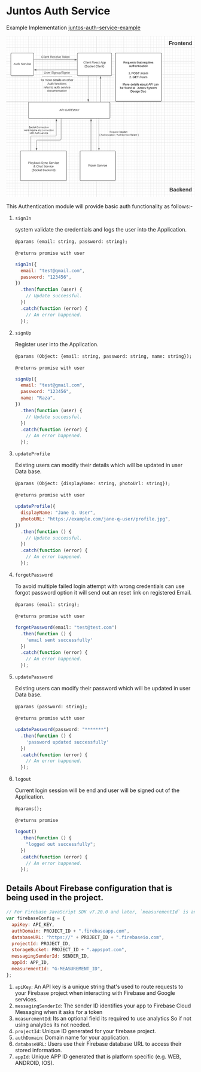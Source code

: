 # Juntos Auth Service

Example Implementation [juntos-auth-service-example]()

![Auth Serivce Flow Diagram](AuthServiceflowDiagram.png)

This Authentication module will provide basic auth functionality as follows:-

1. `signIn`

   system validate the credentials and logs the user into the Application.

   `@params (email: string, password: string);`

   `@returns promise with user`

   ```js
   signIn({
     email: "test@gmail.com",
     password: "123456",
   })
     .then(function (user) {
       // Update successful.
     })
     .catch(function (error) {
       // An error happened.
     });
   ```

2. `signUp`

   Register user into the Application.

   `@params (Object: {email: string, password: string, name: string});`

   `@returns promise with user`

   ```js
   signUp({
     email: "test@gmail.com",
     password: "123456",
     name: "Raza",
   })
     .then(function (user) {
       // Update successful.
     })
     .catch(function (error) {
       // An error happened.
     });
   ```

3. `updateProfile`

   Existing users can modify their details which will be updated in user Data base.

   `@params (Object: {displayName: string, photoUrl: string});`

   `@returns promise with user`

   ```js
   updateProfile({
     displayName: "Jane Q. User",
     photoURL: "https://example.com/jane-q-user/profile.jpg",
   })
     .then(function () {
       // Update successful.
     })
     .catch(function (error) {
       // An error happened.
     });
   ```

4. `forgetPassword`

   To avoid multiple failed login attempt with wrong credentials can use forgot password option it will send out an reset link on registered Email.

   `@params (email: string);`

   `@returns promise with user`

   ```js
   forgetPassword(email: "test@test.com")
     .then(function () {
       'email sent successfully'
     })
     .catch(function (error) {
       // An error happened.
     });
   ```

5. `updatePassword`

   Existing users can modify their password which will be updated in user Data base.

   `@params (password: string);`

   `@returns promise with user`

   ```js
   updatePassword(password: "*******")
     .then(function () {
       'password updated successfully'
     })
     .catch(function (error) {
       // An error happened.
     });
   ```

6. `logout`

   Current login session will be end and user will be signed out of the Application.

   `@params();`

   `@returns promise`

   ```js
   logout()
     .then(function () {
       "logged out successfully";
     })
     .catch(function (error) {
       // An error happened.
     });
   ```

## Details About Firebase configuration that is being used in the project.

```js
// For Firebase JavaScript SDK v7.20.0 and later, `measurementId` is an optional field.
var firebaseConfig = {
  apiKey: API_KEY,
  authDomain: PROJECT_ID + ".firebaseapp.com",
  databaseURL: "https://" + PROJECT_ID + ".firebaseio.com",
  projectId: PROJECT_ID,
  storageBucket: PROJECT_ID + ".appspot.com",
  messagingSenderId: SENDER_ID,
  appId: APP_ID,
  measurementId: "G-MEASUREMENT_ID",
};
```

1. `apiKey`: An API key is a unique string that's used to route requests to your Firebase project when interacting with Firebase and Google services.
2. `messagingSenderId`: The sender ID identifies your app to Firebase Cloud Messaging when it asks for a token
3. `measurementId`: Its an optional field its required to use analytics So if not using analytics its not needed.
4. `projectId`: Unique ID generated for your firebase project.
5. `authDomain`: Domain name for your application.
6. `databaseURL`: Users use their Firebase database URL to access their stored information.
7. `appId`: Unique APP ID generated that is platform specific (e.g. WEB, ANDROID, IOS).
